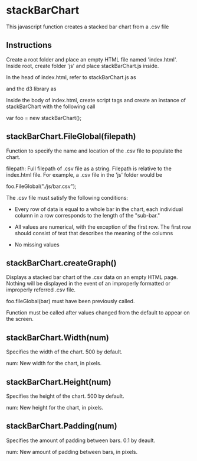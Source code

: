 # stackBarChart
This javascript function creates a stacked bar chart from a .csv file

## Instructions
Create a root folder and place an empty HTML file named 'index.html'.
Inside root, create folder 'js' and place stackBarChart.js inside.

In the head of index.html, refer to stackBarChart.js as 
<script type="text/javascript" src="./js/stackBarChart.js"></script>

and the d3 library as 
<script src="https://d3js.org/d3.v3.min.js" charset="utf-8"></script>


Inside the body of index.html, create script tags and create an instance
of stackBarChart with the following call

var foo = new stackBarChart();

## stackBarChart.FileGlobal(filepath)
Function to specify the name and location of the .csv file to populate
the chart.

filepath: Full filepath of .csv file as a string. Filepath is relative to
the index.html file. For example, a .csv file in the 'js' folder would be

foo.FileGlobal("./js/bar.csv");

The .csv file must satisfy the following conditions:

* Every row of data is equal to a whole bar in the chart, each individual
  column in a row corresponds to the length of the "sub-bar."
 
* All values are numerical, with the exception of the first row. 
  The first row should consist of text that describes the meaning of the columns

* No missing values

## stackBarChart.createGraph()
Displays a stacked bar chart of the .csv data on an empty HTML page.
Nothing will be displayed in the event of an improperly formatted or 
improperly referred .csv file.

foo.fileGlobal(bar) must have been previously called.

Function must be called after values changed from the default to appear
on the screen.

## stackBarChart.Width(num)
Specifies the width of the chart. 500 by default.

num: New width for the chart, in pixels. 

## stackBarChart.Height(num)
Specifies the height of the chart. 500 by default.

num: New height for the chart, in pixels. 

## stackBarChart.Padding(num)
Specifies the amount of padding between bars. 0.1 by deault.

num: New amount of padding between bars, in pixels.